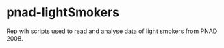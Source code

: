pnad-lightSmokers
================

Rep wih scripts used to read and analyse data of light smokers from PNAD 2008. 

